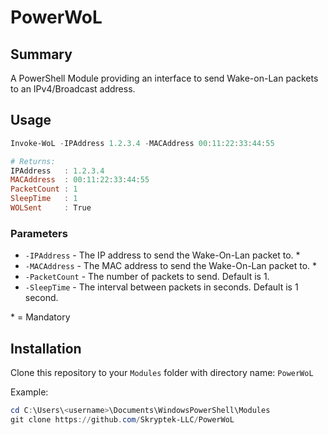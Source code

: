 # PowerWoL

## Summary
A PowerShell Module providing an interface to send Wake-on-Lan packets to an IPv4/Broadcast address.

## Usage
```PowerShell
Invoke-WoL -IPAddress 1.2.3.4 -MACAddress 00:11:22:33:44:55

# Returns:
IPAddress   : 1.2.3.4
MACAddress  : 00:11:22:33:44:55
PacketCount : 1
SleepTime   : 1
WOLSent     : True
```

### Parameters
- `-IPAddress` - The IP address to send the Wake-On-Lan packet to. *
- `-MACAddress` - The MAC address to send the Wake-On-Lan packet to. *
- `-PacketCount` - The number of packets to send. Default is 1.
- `-SleepTime` - The interval between packets in seconds. Default is 1 second.

\* = Mandatory

## Installation
Clone this repository to your `Modules` folder with directory name: `PowerWoL`

Example:
```PowerShell
cd C:\Users\<username>\Documents\WindowsPowerShell\Modules
git clone https://github.com/Skryptek-LLC/PowerWoL
```